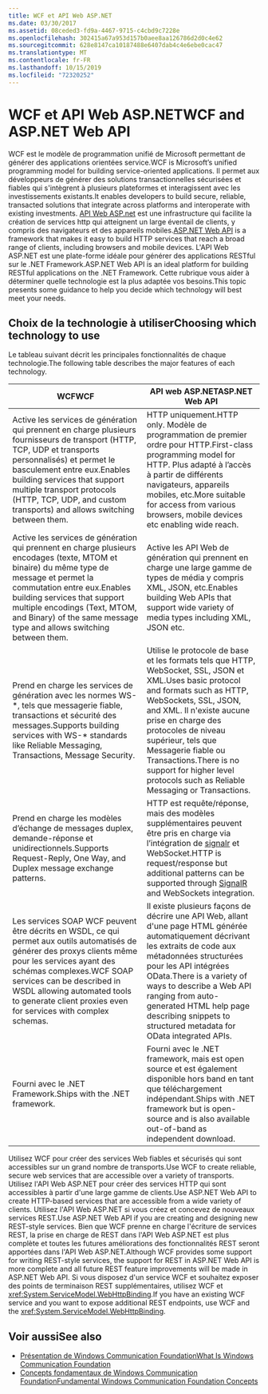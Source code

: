 ```yaml
---
title: WCF et API Web ASP.NET
ms.date: 03/30/2017
ms.assetid: 08ceded3-fd9a-4467-9715-c4cbd9c7228e
ms.openlocfilehash: 302415a67a953d157b0aee8aa126786d2d0c4e62
ms.sourcegitcommit: 628e8147ca10187488e6407dab4c4e6ebe0cac47
ms.translationtype: MT
ms.contentlocale: fr-FR
ms.lasthandoff: 10/15/2019
ms.locfileid: "72320252"
---
```

# <a name="wcf-and-aspnet-web-api"></a><span data-ttu-id="d8cb5-102">WCF et API Web ASP.NET</span><span class="sxs-lookup"><span data-stu-id="d8cb5-102">WCF and ASP.NET Web API</span></span>
<span data-ttu-id="d8cb5-103">WCF est le modèle de programmation unifié de Microsoft permettant de générer des applications orientées service.</span><span class="sxs-lookup"><span data-stu-id="d8cb5-103">WCF is Microsoft’s unified programming model for building service-oriented applications.</span></span> <span data-ttu-id="d8cb5-104">Il permet aux développeurs de générer des solutions transactionnelles sécurisées et fiables qui s'intègrent à plusieurs plateformes et interagissent avec les investissements existants.</span><span class="sxs-lookup"><span data-stu-id="d8cb5-104">It enables developers to build secure, reliable, transacted solutions that integrate across platforms and interoperate with existing investments.</span></span> <span data-ttu-id="d8cb5-105">[API Web ASP.net](https://www.asp.net/web-api) est une infrastructure qui facilite la création de services http qui atteignent un large éventail de clients, y compris des navigateurs et des appareils mobiles.</span><span class="sxs-lookup"><span data-stu-id="d8cb5-105">[ASP.NET Web API](https://www.asp.net/web-api) is a framework that makes it easy to build HTTP services that reach a broad range of clients, including browsers and mobile devices.</span></span> <span data-ttu-id="d8cb5-106">L'API Web ASP.NET est une plate-forme idéale pour générer des applications RESTful sur le .NET Framework.</span><span class="sxs-lookup"><span data-stu-id="d8cb5-106">ASP.NET Web API is an ideal platform for building RESTful applications on the .NET Framework.</span></span> <span data-ttu-id="d8cb5-107">Cette rubrique vous aider à déterminer quelle technologie est la plus adaptée vos besoins.</span><span class="sxs-lookup"><span data-stu-id="d8cb5-107">This topic presents some guidance to help you decide which technology will best meet your needs.</span></span>  
  
## <a name="choosing-which-technology-to-use"></a><span data-ttu-id="d8cb5-108">Choix de la technologie à utiliser</span><span class="sxs-lookup"><span data-stu-id="d8cb5-108">Choosing which technology to use</span></span>  
 <span data-ttu-id="d8cb5-109">Le tableau suivant décrit les principales fonctionnalités de chaque technologie.</span><span class="sxs-lookup"><span data-stu-id="d8cb5-109">The following table describes the major features of each technology.</span></span>  
  
|<span data-ttu-id="d8cb5-110">WCF</span><span class="sxs-lookup"><span data-stu-id="d8cb5-110">WCF</span></span>|<span data-ttu-id="d8cb5-111">API web ASP.NET</span><span class="sxs-lookup"><span data-stu-id="d8cb5-111">ASP.NET Web API</span></span>|  
|---------|---------------------|  
|<span data-ttu-id="d8cb5-112">Active les services de génération qui prennent en charge plusieurs fournisseurs de transport (HTTP, TCP, UDP et transports personnalisés) et permet le basculement entre eux.</span><span class="sxs-lookup"><span data-stu-id="d8cb5-112">Enables building services that support multiple transport protocols (HTTP, TCP, UDP, and custom transports) and allows switching between them.</span></span>|<span data-ttu-id="d8cb5-113">HTTP uniquement.</span><span class="sxs-lookup"><span data-stu-id="d8cb5-113">HTTP only.</span></span> <span data-ttu-id="d8cb5-114">Modèle de programmation de premier ordre pour HTTP.</span><span class="sxs-lookup"><span data-stu-id="d8cb5-114">First-class programming model for HTTP.</span></span> <span data-ttu-id="d8cb5-115">Plus adapté à l’accès à partir de différents navigateurs, appareils mobiles, etc.</span><span class="sxs-lookup"><span data-stu-id="d8cb5-115">More suitable for access from various browsers, mobile devices etc enabling wide reach.</span></span>|  
|<span data-ttu-id="d8cb5-116">Active les services de génération qui prennent en charge plusieurs encodages (texte, MTOM et binaire) du même type de message et permet la commutation entre eux.</span><span class="sxs-lookup"><span data-stu-id="d8cb5-116">Enables building services that support multiple encodings (Text, MTOM, and Binary) of the same message type and allows switching between them.</span></span>|<span data-ttu-id="d8cb5-117">Active les API Web de génération qui prennent en charge une large gamme de types de média y compris XML, JSON, etc.</span><span class="sxs-lookup"><span data-stu-id="d8cb5-117">Enables building Web APIs that support wide variety of media types including XML, JSON etc.</span></span>|  
|<span data-ttu-id="d8cb5-118">Prend en charge les services de génération avec les normes WS-\*, tels que messagerie fiable, transactions et sécurité des messages.</span><span class="sxs-lookup"><span data-stu-id="d8cb5-118">Supports building services with WS-\* standards like Reliable Messaging, Transactions, Message Security.</span></span>|<span data-ttu-id="d8cb5-119">Utilise le protocole de base et les formats tels que HTTP, WebSocket, SSL, JSON et XML.</span><span class="sxs-lookup"><span data-stu-id="d8cb5-119">Uses basic protocol and formats such as HTTP, WebSockets, SSL, JSON, and XML.</span></span> <span data-ttu-id="d8cb5-120">Il n'existe aucune prise en charge des protocoles de niveau supérieur, tels que Messagerie fiable ou Transactions.</span><span class="sxs-lookup"><span data-stu-id="d8cb5-120">There is no support for higher level protocols such as Reliable Messaging or Transactions.</span></span>|  
|<span data-ttu-id="d8cb5-121">Prend en charge les modèles d’échange de messages duplex, demande-réponse et unidirectionnels.</span><span class="sxs-lookup"><span data-stu-id="d8cb5-121">Supports Request-Reply, One Way, and Duplex message exchange patterns.</span></span>|<span data-ttu-id="d8cb5-122">HTTP est requête/réponse, mais des modèles supplémentaires peuvent être pris en charge via l’intégration de [signalr](https://github.com/SignalR/SignalR) et WebSocket.</span><span class="sxs-lookup"><span data-stu-id="d8cb5-122">HTTP is request/response but additional patterns can be supported through [SignalR](https://github.com/SignalR/SignalR) and WebSockets integration.</span></span>|  
|<span data-ttu-id="d8cb5-123">Les services SOAP WCF peuvent être décrits en WSDL, ce qui permet aux outils automatisés de générer des proxys clients même pour les services ayant des schémas complexes.</span><span class="sxs-lookup"><span data-stu-id="d8cb5-123">WCF SOAP services can be described in WSDL allowing automated tools to generate client proxies even for services with complex schemas.</span></span>|<span data-ttu-id="d8cb5-124">Il existe plusieurs façons de décrire une API Web, allant d'une page HTML générée automatiquement décrivant les extraits de code aux métadonnées structurées pour les API intégrées OData.</span><span class="sxs-lookup"><span data-stu-id="d8cb5-124">There is a variety of ways to describe a Web API ranging from auto-generated HTML help page describing snippets to structured metadata for OData integrated APIs.</span></span>|  
|<span data-ttu-id="d8cb5-125">Fourni avec le .NET Framework.</span><span class="sxs-lookup"><span data-stu-id="d8cb5-125">Ships with the .NET framework.</span></span>|<span data-ttu-id="d8cb5-126">Fourni avec le .NET framework, mais est open source et est également disponible hors band en tant que téléchargement indépendant.</span><span class="sxs-lookup"><span data-stu-id="d8cb5-126">Ships with .NET framework but is open-source and is also available out-of-band as independent download.</span></span>|  
  
 <span data-ttu-id="d8cb5-127">Utilisez WCF pour créer des services Web fiables et sécurisés qui sont accessibles sur un grand nombre de transports.</span><span class="sxs-lookup"><span data-stu-id="d8cb5-127">Use WCF to create reliable, secure web services that are accessible over a variety of transports.</span></span> <span data-ttu-id="d8cb5-128">Utilisez l'API Web ASP.NET pour créer des services HTTP qui sont accessibles à partir d'une large gamme de clients.</span><span class="sxs-lookup"><span data-stu-id="d8cb5-128">Use ASP.NET Web API to create HTTP-based services that are accessible from a wide variety of clients.</span></span> <span data-ttu-id="d8cb5-129">Utilisez l'API Web ASP.NET si vous créez et concevez de nouveaux services REST.</span><span class="sxs-lookup"><span data-stu-id="d8cb5-129">Use ASP.NET Web API if you are creating and designing new REST-style services.</span></span> <span data-ttu-id="d8cb5-130">Bien que WCF prenne en charge l'écriture de services REST, la prise en charge de REST dans l'API Web ASP.NET est plus complète et toutes les futures améliorations des fonctionnalités REST seront apportées dans l'API Web ASP.NET.</span><span class="sxs-lookup"><span data-stu-id="d8cb5-130">Although WCF provides some support for writing REST-style services, the support for REST in ASP.NET Web API is more complete and all future REST feature improvements will be made in ASP.NET Web API.</span></span> <span data-ttu-id="d8cb5-131">Si vous disposez d'un service WCF et souhaitez exposer des points de terminaison REST supplémentaires, utilisez WCF et <xref:System.ServiceModel.WebHttpBinding>.</span><span class="sxs-lookup"><span data-stu-id="d8cb5-131">If you have an existing WCF service and you want to expose additional REST endpoints, use WCF and the <xref:System.ServiceModel.WebHttpBinding>.</span></span>  
  
## <a name="see-also"></a><span data-ttu-id="d8cb5-132">Voir aussi</span><span class="sxs-lookup"><span data-stu-id="d8cb5-132">See also</span></span>

- [<span data-ttu-id="d8cb5-133">Présentation de Windows Communication Foundation</span><span class="sxs-lookup"><span data-stu-id="d8cb5-133">What Is Windows Communication Foundation</span></span>](whats-wcf.md)
- [<span data-ttu-id="d8cb5-134">Concepts fondamentaux de Windows Communication Foundation</span><span class="sxs-lookup"><span data-stu-id="d8cb5-134">Fundamental Windows Communication Foundation Concepts</span></span>](fundamental-concepts.md)
